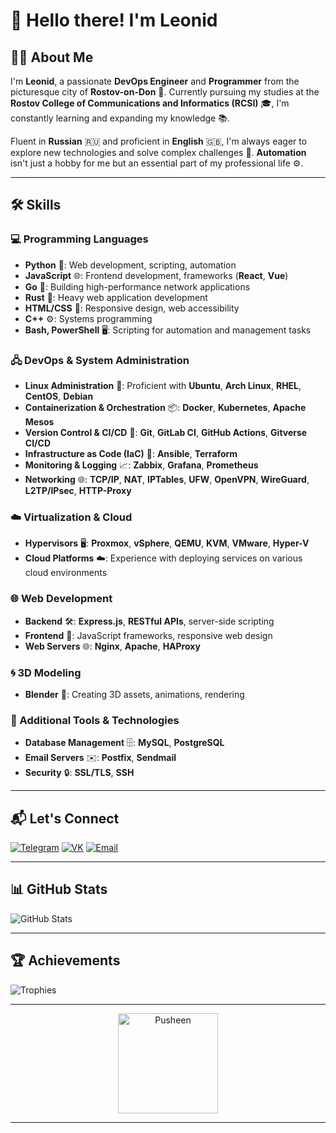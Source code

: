 # 👋 Hello there! I'm **Leonid**

## 🧑‍💻 About Me

I'm **Leonid**, a passionate **DevOps Engineer** and **Programmer** from the picturesque city of **Rostov-on-Don** 🌆. Currently pursuing my studies at the **Rostov College of Communications and Informatics (RCSI)** 🎓, I'm constantly learning and expanding my knowledge 📚.

Fluent in **Russian** 🇷🇺 and proficient in **English** 🇬🇧, I'm always eager to explore new technologies and solve complex challenges 🚀. **Automation** isn't just a hobby for me but an essential part of my professional life ⚙️.

---

## 🛠️ Skills

### 💻 Programming Languages

- **Python** 🐍: Web development, scripting, automation
- **JavaScript** 🌐: Frontend development, frameworks (**React**, **Vue**)
- **Go** 🚀: Building high-performance network applications
- **Rust** 🦀: Heavy web application development
- **HTML/CSS** 🎨: Responsive design, web accessibility
- **C++** ⚙️: Systems programming
- **Bash, PowerShell** 🖥️: Scripting for automation and management tasks

### 🖧 DevOps & System Administration

- **Linux Administration** 🐧: Proficient with **Ubuntu**, **Arch Linux**, **RHEL**, **CentOS**, **Debian**
- **Containerization & Orchestration** 📦: **Docker**, **Kubernetes**, **Apache Mesos**
- **Version Control & CI/CD** 🔄: **Git**, **GitLab CI**, **GitHub Actions**, **Gitverse CI/CD**
- **Infrastructure as Code (IaC)** 📜: **Ansible**, **Terraform**
- **Monitoring & Logging** 📈: **Zabbix**, **Grafana**, **Prometheus**
- **Networking** 🌐: **TCP/IP**, **NAT**, **IPTables**, **UFW**, **OpenVPN**, **WireGuard**, **L2TP/IPsec**, **HTTP-Proxy**

### ☁️ Virtualization & Cloud

- **Hypervisors** 🖥️: **Proxmox**, **vSphere**, **QEMU**, **KVM**, **VMware**, **Hyper-V**
- **Cloud Platforms** ☁️: Experience with deploying services on various cloud environments

### 🌐 Web Development

- **Backend** 🛠️: **Express.js**, **RESTful APIs**, server-side scripting
- **Frontend** 🎨: JavaScript frameworks, responsive web design
- **Web Servers** 🌐: **Nginx**, **Apache**, **HAProxy**

### 🌀 3D Modeling

- **Blender** 🎥: Creating 3D assets, animations, rendering

### 🔧 Additional Tools & Technologies

- **Database Management** 🗄️: **MySQL**, **PostgreSQL**
- **Email Servers** ✉️: **Postfix**, **Sendmail**
- **Security** 🔒: **SSL/TLS**, **SSH**

---

## 📬 Let's Connect

[![Telegram](https://img.shields.io/badge/Telegram-%2326A5E4.svg?&style=for-the-badge&logo=telegram&logoColor=white)](https://t.me/horvitz)
[![VK](https://img.shields.io/badge/VK-%234680C2.svg?&style=for-the-badge&logo=vk&logoColor=white)](https://vk.com/horvitz/)
[![Email](https://img.shields.io/badge/Email-D14836?style=for-the-badge&logo=gmail&logoColor=white)](mailto:horvitz@dvorfs.ru)

---

## 📊 GitHub Stats

![GitHub Stats](https://github-readme-stats.vercel.app/api?username=horv1tz&count_private=false&show_icons=true&bg_color=22272E&text_color=9F9F9F&title_color=00E6FE&icon_color=00E6FE)

---

## 🏆 Achievements

![Trophies](https://github-profile-trophy.vercel.app/?username=horv1tz&theme=monokai&no-frame=true)

---

<p align="center">
  <img src="https://user-images.githubusercontent.com/22280294/179611382-5704fe4f-ef8c-40f2-b868-5921cfb56da6.png" alt="Pusheen" height="160px">
</p>

---


